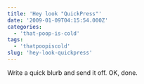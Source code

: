 ```yaml
---
title: 'Hey look "QuickPress"'
date: '2009-01-09T04:15:54.000Z'
categories:
  - 'that-poop-is-cold'
tags:
  - 'thatpoopiscold'
slug: 'hey-look-quickpress'
---
```


Write a quick blurb and send it off. OK, done.
